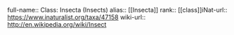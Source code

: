 

full-name:: Class: Insecta (Insects)
alias:: [[Insecta]]
rank:: [[class]]iNat-url:: https://www.inaturalist.org/taxa/47158
wiki-url:: http://en.wikipedia.org/wiki/Insect